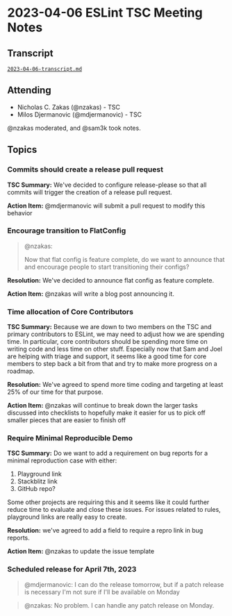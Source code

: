 # 2023-04-06 ESLint TSC Meeting Notes

## Transcript

[`2023-04-06-transcript.md`](2023-04-06-transcript.md)
## Attending

* Nicholas C. Zakas (@nzakas) - TSC
* Milos Djermanovic (@mdjermanovic) - TSC

@nzakas moderated, and @sam3k took notes.

## Topics
### Commits should create a release pull request
**TSC Summary:**  We've decided to configure release-please so that all commits will trigger the creation of a release pull request.

**Action Item:** @mdjermanovic will submit a pull request to modify this behavior

### Encourage transition to FlatConfig

> @nzakas:
>
> Now that flat config is feature complete, do we want to announce that and encourage people to start transitioning their configs?

**Resolution:** We've decided to announce flat config as feature complete.

**Action Item:** @nzakas will write a blog post announcing it.


### Time allocation of Core Contributors

**TSC Summary:** Because we are down to two members on the TSC and primary contributors to ESLint, we may need to adjust how we are spending time. In particular, core contributors should be spending more time on writing code and less time on other stuff. Especially now that Sam and Joel are helping with triage and support, it seems like a good time for core members to step back a bit from that and try to make more progress on a roadmap.

**Resolution:** We've agreed to spend more time coding and targeting at least 25% of our time for that purpose.

**Action Item:** @nzakas will continue to break down the larger tasks discussed into checklists to hopefully make it easier for us to pick off smaller pieces that are easier to finish off


### Require Minimal Reproducible Demo

**TSC Summary:** Do we want to add a requirement on bug reports for a minimal reproduction case with either:

1. Playground link
2. Stackblitz link
3. GitHub repo?

Some other projects are requiring this and it seems like it could further reduce time to evaluate and close these issues. For issues related to rules, playground links are really easy to create.

**Resolution:** we've agreed to add a field to require a repro link in bug reports.

**Action Item:** @nzakas to update the issue template


### Scheduled release for April 7th, 2023

> @mdjermanovic:
> I can do the release tomorrow, but if a patch release is necessary I'm not sure if I'll be available on Monday

> @nzakas:
> No problem. I can handle any patch release on Monday.

